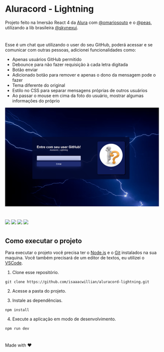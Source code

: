 # Aluracord - Lightning

Projeto feito na Imersão React 4 da <a href="https://www.alura.com.br/">Alura</a> com <a href="https://github.com/omariosouto">@omariosouto</a> e o <a href="https://github.com/peas">@peas</a>, utilizando a lib brasileira <a href="https://github.com/skynexui/components">@skynexui</a>.

#

Esse é um chat que utilizando o user do seu GitHub, poderá acessar e se comunicar com outras pessoas, adicionei funcionalidades como:

- Apenas usuários GitHub permitido
- Debounce para não fazer requisição à cada letra digitada
- Botão enviar
- Adicionado botão para remover e apenas o dono da mensagem pode o fazer
- Tema diferente do original
- Estilo no CSS para separar mensagens próprias de outros usuários
- Ao passar o mouse em cima da foto do usuário, mostrar algumas informações do próprio

<img width="1000px" src="./readme/readme.gif"/>

#

<div style="display:inline-block">
<img src="https://img.shields.io/badge/javascript-%23323330.svg?style=for-the-badge&logo=javascript&logoColor=%23F7DF1E">
<img src="https://img.shields.io/badge/React-20232A?style=for-the-badge&logo=react&logoColor=61DAFB">
<img src="https://img.shields.io/badge/Next-black?style=for-the-badge&logo=next.js&logoColor=white">
<img src="https://img.shields.io/badge/Supabase-3ECF8E?style=for-the-badge&logo=supabase&logoColor=white">
  </div>

#

## Como executar o projeto

Para executar o projeto você precisa ter o [Node.js](https://nodejs.dev) e o [Git](https://git-scm.com) instalados na sua maquina. Você também precisará de um editor de textos, eu utilizei o [VSCode](https://code.visualstudio.com).

1. Clone esse repositório.

```
git clone https://github.com/isaaacwillian/aluracord-lightning.git
```

2. Acesse a pasta do projeto.

3. Instale as dependências.

```
npm install
```

4. Execute a aplicação em modo de desenvolvimento.

```
npm run dev
```

#

Made with ❤️

